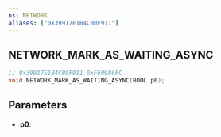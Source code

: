 ```yaml
---
ns: NETWORK
aliases: ["0x39917E1B4CB0F911"]
---
```

## NETWORK_MARK_AS_WAITING_ASYNC

```c
// 0x39917E1B4CB0F911 0xF60986FC
void NETWORK_MARK_AS_WAITING_ASYNC(BOOL p0);
```


## Parameters
* **p0**: 

